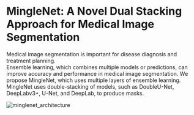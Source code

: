 <h1>MingleNet: A Novel Dual Stacking Approach for Medical Image Segmentation</h1>
Medical image segmentation is important for disease diagnosis and treatment planning. 
</br>
Ensemble learning, which combines multiple models or predictions, can improve accuracy and performance in medical image segmentation. We propose MingleNet, which uses multiple layers of ensemble learning. 
</br>
MingleNet uses double-stacking of models, such as DoubleU-Net, DeepLabv3+, U-Net, and DeepLab, to produce masks.

![minglenet_architecture](https://github.com/TheDRXu/Mingle-Net/assets/101695920/19e8c9a7-ce59-4fc8-93bd-0c098cc7022c)
